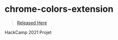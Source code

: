 # chrome-colors-extension
> [Released Here](https://github.com/DanielAu0/chrome-colors-extension/releases)

HackCamp 2021 Projet

